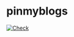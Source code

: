 # pinmyblogs

[![Check](https://github.com/puni9869/pinmyblogs/actions/workflows/go.yml/badge.svg)](https://github.com/puni9869/pinmyblogs/actions/workflows/go.yml)
